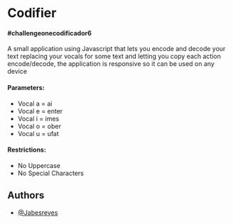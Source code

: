 
# Codifier

#### #challengeonecodificador6

A small application using Javascript that lets you encode and decode your text replacing your vocals for some text and letting you copy each action encode/decode, the application is responsive so it can be used on any device

#### Parameters:
- Vocal a = ai 
- Vocal e = enter
- Vocal i = imes
- Vocal o = ober
- Vocal u = ufat

#### Restrictions:
- No Uppercase
- No Special Characters

## Authors

- [@Jabesreyes](https://github.com/Jabesreyes)

